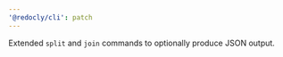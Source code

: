 ```yaml
---
'@redocly/cli': patch
---
```


Extended `split` and `join` commands to optionally produce JSON output.
